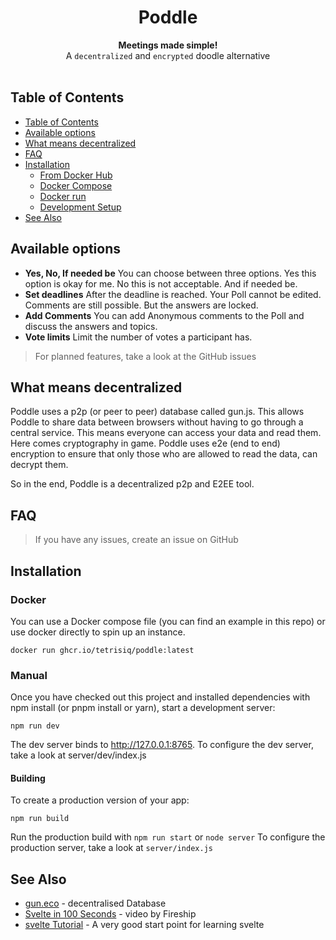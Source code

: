 <h1 align="center">Poddle</h1>

<div align="center">
  <strong>Meetings made simple! </strong>
</div>
<div align="center">
  A <code>decentralized</code> and <code>encrypted</code> doodle alternative
</div>

<br />
<!-- badges -->
<div align="center">
  <!-- Build Status -->
    <!-- <img src="https://img.shields.io/docker/v/tetrisiq/poddle?logo=docker&style=flat-square"
      alt="Docker Status" /> -->
  <!-- Docker pulls -->
    <!-- <img src="https://img.shields.io/docker/pulls/tetrisiq/poddle?logo=docker&style=flat-square"
      alt="Docker pulls" /> -->
</div>

## Table of Contents

- [Table of Contents](#table-of-contents)
- [Available options](#available-options)
- [What means decentralized](#what-means-decentralized)
- [FAQ](#faq)
- [Installation](#installation)
  - [From Docker Hub](#from-docker-hub)
  - [Docker Compose](#docker-compose)
  - [Docker run](#docker-run)
  - [Development Setup](#development-setup)
- [See Also](#see-also)

## Available options

- **Yes, No, If needed be** You can choose between three options. Yes this option is okay for me. No this is not acceptable. And if needed be.
- **Set deadlines** After the deadline is reached. Your Poll cannot be edited. Comments are still possible. But the answers are locked.
- **Add Comments** You can add Anonymous comments to the Poll and discuss the answers and topics.
- **Vote limits** Limit the number of votes a participant has.

> For planned features, take a look at the GitHub issues

## What means decentralized

Poddle uses a p2p (or peer to peer) database called gun.js. This allows Poddle to share data between browsers without having to go through a central service. This means everyone can access your data and read them. Here comes cryptography in game. Poddle uses e2e (end to end) encryption to ensure that only those who are allowed to read the data, can decrypt them.

So in the end, Poddle is a decentralized p2p and E2EE tool.

## FAQ

> If you have any issues, create an issue on GitHub

## Installation

### Docker

You can use a Docker compose file (you can find an example in this repo) or use docker directly to spin up an instance.

```
docker run ghcr.io/tetrisiq/poddle:latest
```

### Manual

Once you have checked out this project and installed dependencies with npm install (or pnpm install or yarn), start a development server:

```
npm run dev
```

The dev server binds to http://127.0.0.1:8765. To configure the dev server, take a look at server/dev/index.js

#### Building

To create a production version of your app:

```
npm run build
```

Run the production build with `npm run start` or `node server` To configure the production server, take a look at `server/index.js`

## See Also

- [gun.eco](https://gun.eco/) - decentralised Database
- [Svelte in 100 Seconds](https://www.youtube.com/watch?v=rv3Yq-B8qp4) - video by Fireship
- [svelte Tutorial](https://svelte.dev/tutorial/basics/) - A very good start point for learning svelte
